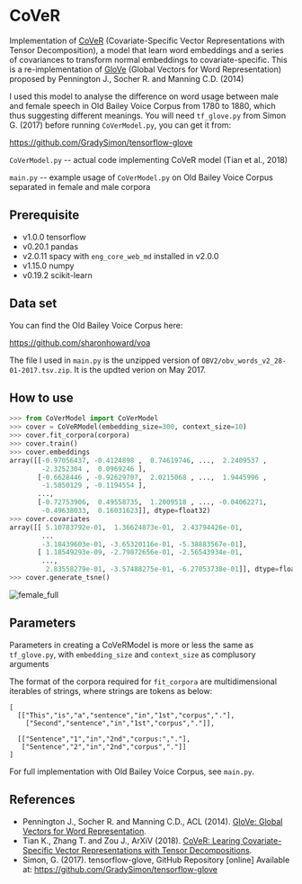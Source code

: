 # CoVeR
Implementation of [CoVeR](https://arxiv.org/abs/1802.07839) (Covariate-Specific Vector Representations with Tensor Decomposition), a model that learn word embeddings and a series of covariances to transform normal embeddings to covariate-specific. This is a re-implementation of [GloVe](http://nlp.stanford.edu/projects/glove/) (Global Vectors for Word Representation) proposed by Pennington J., Socher R. and Manning C.D. (2014)

I used this model to analyse the difference on word usage between male and female speech in Old Bailey Voice Corpus from 1780 to 1880, which thus suggesting different meanings. You will need `tf_glove.py` from Simon G. (2017) before running `CoVerModel.py`, you can get it from:

https://github.com/GradySimon/tensorflow-glove

`CoVerModel.py` -- actual code implementing CoVeR model (Tian et al., 2018)

`main.py` -- example usage of `CoVerModel.py` on Old Bailey Voice Corpus separated in female and male corpora

## Prerequisite
- v1.0.0 tensorflow
- v0.20.1 pandas
- v2.0.11 spacy with `eng_core_web_md` installed in v2.0.0
- v1.15.0 numpy
- v0.19.2 scikit-learn

## Data set
You can find the Old Bailey Voice Corpus here:

https://github.com/sharonhoward/voa

The file I used in `main.py` is the unzipped version of `OBV2/obv_words_v2_28-01-2017.tsv.zip`. It is the updted verion on May 2017.

## How to use
```python
>>> from CoVerModel import CoVerModel
>>> cover = CoVeRModel(embedding_size=300, context_size=10)
>>> cover.fit_corpora(corpora)
>>> cover.train()
>>> cover.embeddings
array([[-0.97056437, -0.4124898 ,  0.74619746, ...,  2.2409537 ,
        -2.3252304 ,  0.0969246 ],
       [-0.6628446 , -0.92629707,  2.0215068 , ...,  1.9445996 ,
        -1.5850129 , -0.1194554 ],
       ...,
       [-0.72753906,  0.49558735,  1.2009518 , ..., -0.04062271,
        -0.49638033,  0.16031623]], dtype=float32)
>>> cover.covariates
array([[ 5.10783792e-01,  1.36624873e-01,  2.43794426e-01,
        ...
        -3.18439603e-01, -3.65320116e-01, -5.38883567e-01],
       [ 1.18549293e-09, -2.79872656e-01, -2.56543934e-01,
        ...,
         2.83558279e-01, -3.57488275e-01, -6.27053738e-01]], dtype=float32)
>>> cover.generate_tsne()
```
![female_full](https://user-images.githubusercontent.com/28641434/44266037-ee920400-a220-11e8-8931-58706158bff4.png)

## Parameters

Parameters in creating a CoVeRModel is more or less the same as `tf_glove.py`, with `embedding_size` and `context_size` as complusory arguments

The format of the corpora required for `fit_corpora` are multidimensional iterables of strings, where strings are tokens as below:

```
[
  [["This","is","a","sentence","in","1st","corpus","."],
    ["Second","sentence","in","1st","corpus","."]],

  [["Sentence","1","in","2nd","corpus:","."],
   ["Sentence","2","in","2nd","corpus","."]]
]
 ```
For full implementation with Old Bailey Voice Corpus, see `main.py`.

## References

- Pennington J., Socher R. and Manning C.D., ACL (2014). [GloVe: Global Vectors for Word Representation](https://www.aclweb.org/anthology/D14-1162).
- Tian K., Zhang T. and Zou J., ArXiV (2018). [CoVeR: Learing Covariate-Specific Vector Representations with Tensor Decompositions](https://arxiv.org/pdf/1802.07839.pdf).
- Simon, G. (2017). tensorflow-glove, GitHub Repository [online] Available at: https://github.com/GradySimon/tensorflow-glove
